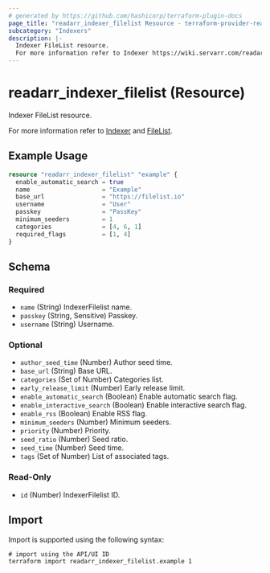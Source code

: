 ```yaml
---
# generated by https://github.com/hashicorp/terraform-plugin-docs
page_title: "readarr_indexer_filelist Resource - terraform-provider-readarr"
subcategory: "Indexers"
description: |-
  Indexer FileList resource.
  For more information refer to Indexer https://wiki.servarr.com/readarr/settings#indexers and FileList https://wiki.servarr.com/readarr/supported#filelist.
---
```


# readarr_indexer_filelist (Resource)

<!-- subcategory:Indexers -->Indexer FileList resource.
For more information refer to [Indexer](https://wiki.servarr.com/readarr/settings#indexers) and [FileList](https://wiki.servarr.com/readarr/supported#filelist).

## Example Usage

```terraform
resource "readarr_indexer_filelist" "example" {
  enable_automatic_search = true
  name                    = "Example"
  base_url                = "https://filelist.io"
  username                = "User"
  passkey                 = "PassKey"
  minimum_seeders         = 1
  categories              = [4, 6, 1]
  required_flags          = [1, 4]
}
```

<!-- schema generated by tfplugindocs -->
## Schema

### Required

- `name` (String) IndexerFilelist name.
- `passkey` (String, Sensitive) Passkey.
- `username` (String) Username.

### Optional

- `author_seed_time` (Number) Author seed time.
- `base_url` (String) Base URL.
- `categories` (Set of Number) Categories list.
- `early_release_limit` (Number) Early release limit.
- `enable_automatic_search` (Boolean) Enable automatic search flag.
- `enable_interactive_search` (Boolean) Enable interactive search flag.
- `enable_rss` (Boolean) Enable RSS flag.
- `minimum_seeders` (Number) Minimum seeders.
- `priority` (Number) Priority.
- `seed_ratio` (Number) Seed ratio.
- `seed_time` (Number) Seed time.
- `tags` (Set of Number) List of associated tags.

### Read-Only

- `id` (Number) IndexerFilelist ID.

## Import

Import is supported using the following syntax:

```shell
# import using the API/UI ID
terraform import readarr_indexer_filelist.example 1
```
